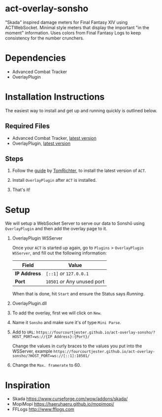 # act-overlay-sonsho
"Skada" inspired damage meters for Final Fantasy XIV using ACTWebSocket. Minimal style meters that display the important "in the moment" information. Uses colors from Final Fantasy Logs to keep consistency for the number crunchers.

# Dependencies

- Advanced Combat Tracker
- OverlayPlugin

# Installation Instructions

The easiest way to install and get up and running quickly is outlined below.

## Required Files

- Advanced Combat Tracker, [latest version](https://advancedcombattracker.com/includes/page-download.php?id=56)
- OverlayPlugin, [latest version](https://github.com/ngld/OverlayPlugin/releases/latest)

## Steps

1. Follow the [guide](https://gist.github.com/TomRichter/e044a3dff5c50024cf514ffb20a201a9#ffxiv-act-installation-instructions) by [TomRichter](https://github.com/TomRichter),  to install the latest version of `ACT`.

2. Install `OverlayPlugin` after `ACT` is installed.

3. That's it!

# Setup

We will setup a WebSocket Server to serve our data to Sonshō using `OverlayPlugin` and then add the overlay page to it.

1. OverlayPlugin WSServer

   Once your `ACT` is started up again, go to `Plugins` > `OverlayPlugin WSServer`, and fill out the following information:

   | Field | Value |
   | --- | --- |
   | **IP Address** | `[::1]` *or* `127.0.0.1` |
   | **Port** | `10501` *or* Any unused port |

   When that is done, hit `Start` and ensure the Status says *Running*.

2. OverlayPlugin.dll
  1. To add the overlay, first we will click on `New`.
  2. Name it `Sonsho` and make sure it's of type `Mini Parse`.
  3. Add to `URL`: `https://fourcourtjester.github.io/act-overlay-sonsho/?HOST_PORT=ws://{IP Address}:{Port}/`

     Change the values in curly braces to the values you put into the WSServer, example `https://fourcourtjester.github.io/act-overlay-sonsho/?HOST_PORT=ws://[::1]:10501/`
  4. Change the `Max. framerate` to 60.

# Inspiration

- Skada <https://www.curseforge.com/wow/addons/skada/>
- MopiMopi <https://haeruhaeru.github.io/mopimopi/>
- FFLogs <http://www.fflogs.com>
